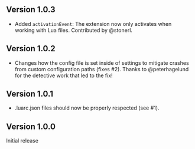 ## Version 1.0.3

- Added `activationEvent`: The extension now only activates when working with Lua files.
  Contributed by @stonerl.

## Version 1.0.2

- Changes how the config file is set inside of settings to mitigate crashes from
  custom configuration paths (fixes #2). Thanks to @peterhagelund for the detective
  work that led to the fix!

## Version 1.0.1

- .luarc.json files should now be properly respected (see #1).

## Version 1.0.0

Initial release
